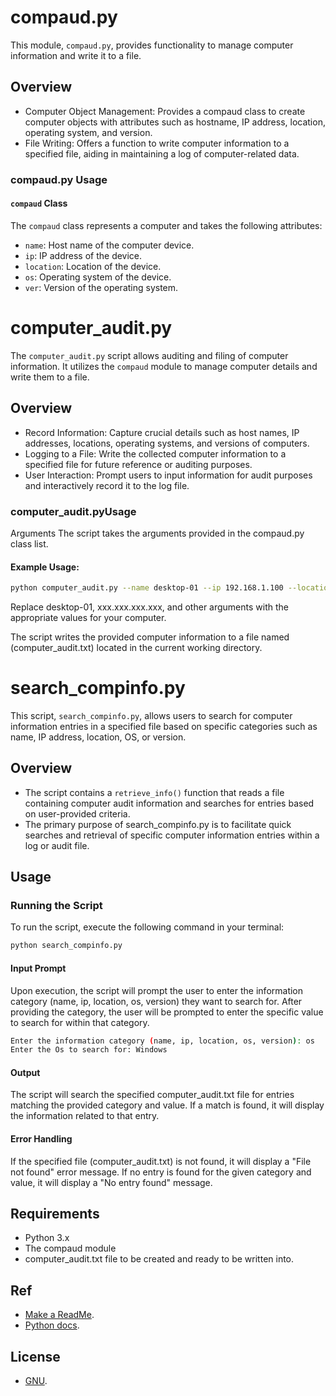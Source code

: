 # compaud.py

This module, `compaud.py`, provides functionality to manage computer information and write it to a file.

## Overview

- Computer Object Management: Provides a compaud class to create computer objects with attributes such as hostname, IP address, location, operating system, and version.
- File Writing: Offers a function to write computer information to a specified file, aiding in maintaining a log of computer-related data.


### compaud.py Usage

#### `compaud` Class

The `compaud` class represents a computer and takes the following attributes:

- `name`: Host name of the computer device.
- `ip`: IP address of the device.
- `location`: Location of the device.
- `os`: Operating system of the device.
- `ver`: Version of the operating system.


# computer_audit.py

The `computer_audit.py` script allows auditing and filing of computer information. It utilizes the `compaud` module to manage computer details and write them to a file.

## Overview
- Record Information: Capture crucial details such as host names, IP addresses, locations, operating systems, and versions of computers.
- Logging to a File: Write the collected computer information to a specified file for future reference or auditing purposes.
- User Interaction: Prompt users to input information for audit purposes and interactively record it to the log file.


### computer_audit.pyUsage
Arguments
The script takes the arguments provided in the compaud.py class list.

#### Example Usage:
```bash
python computer_audit.py --name desktop-01 --ip 192.168.1.100 --location 'Reception desk' --os Win10 --ver Version
```
Replace desktop-01, xxx.xxx.xxx.xxx, and other arguments with the appropriate values for your computer.

The script writes the provided computer information to a file named (computer_audit.txt) located in the current working directory.


# search_compinfo.py

This script, `search_compinfo.py`, allows users to search for computer information entries in a specified file based on specific categories such as name, IP address, location, OS, or version.

## Overview

- The script contains a `retrieve_info()` function that reads a file containing computer audit information and searches for entries based on user-provided criteria.
- The primary purpose of search_compinfo.py is to facilitate quick searches and retrieval of specific computer information entries within a log or audit file.


## Usage

### Running the Script

To run the script, execute the following command in your terminal:

```bash
python search_compinfo.py
```
#### Input Prompt
Upon execution, the script will prompt the user to enter the information category (name, ip, location, os, version) they want to search for. After providing the category, the user will be prompted to enter the specific value to search for within that category.

```bash
Enter the information category (name, ip, location, os, version): os
Enter the Os to search for: Windows
```
#### Output
The script will search the specified computer_audit.txt file for entries matching the provided category and value. If a match is found, it will display the information related to that entry.

#### Error Handling
If the specified file (computer_audit.txt) is not found, it will display a "File not found" error message.
If no entry is found for the given category and value, it will display a "No entry found" message.

## Requirements
- Python 3.x
- The compaud module
- computer_audit.txt file to be created and ready to be written into.

## Ref
- [Make a ReadMe](https://www.makeareadme.com/).
- [Python docs](https://docs.python.org/3/library/argparse.html?highlight=create%20module).

## License
- [GNU](https://github.com/saifnuker/Compaud/blob/main/LICENSE).
